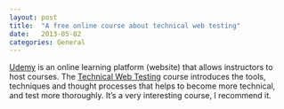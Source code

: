 ```yaml
---
layout: post
title:  "A free online course about technical web testing"
date:   2013-05-02
categories: General 
---
```


<a href="https://www.udemy.com/courses/" target="_blank">Udemy</a> is an online learning platform (website) that allows instructors to host courses. The <a href="https://www.udemy.com/technical-web-testing-101/" target="_blank">Technical Web Testing</a> course introduces the tools, techniques and thought processes that helps to become more technical, and test more thoroughly. It’s a very interesting course, I recommend it.
